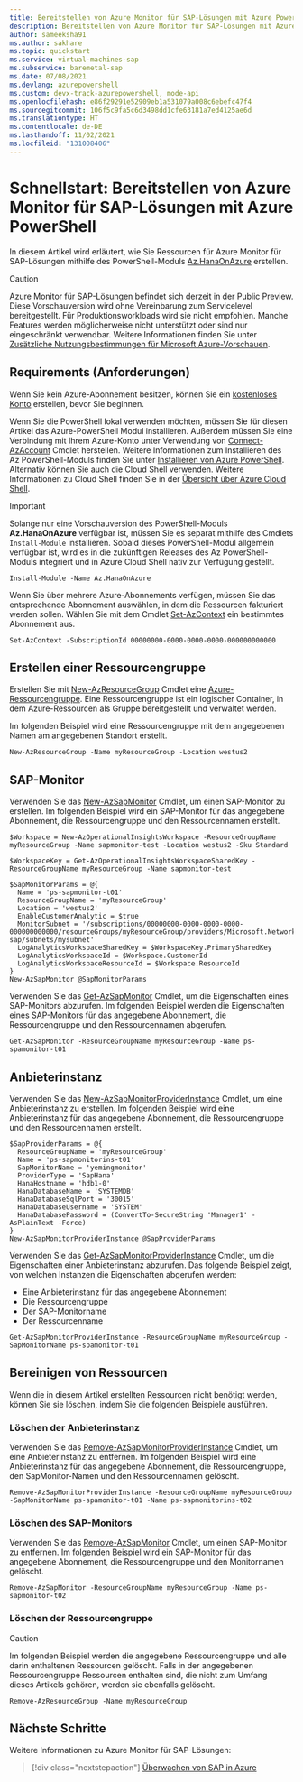 ```yaml
---
title: Bereitstellen von Azure Monitor für SAP-Lösungen mit Azure PowerShell
description: Bereitstellen von Azure Monitor für SAP-Lösungen mit Azure PowerShell
author: sameeksha91
ms.author: sakhare
ms.topic: quickstart
ms.service: virtual-machines-sap
ms.subservice: baremetal-sap
ms.date: 07/08/2021
ms.devlang: azurepowershell
ms.custom: devx-track-azurepowershell, mode-api
ms.openlocfilehash: e86f29291e52909eb1a531079a008c6ebefc47f4
ms.sourcegitcommit: 106f5c9fa5c6d3498dd1cfe63181a7ed4125ae6d
ms.translationtype: HT
ms.contentlocale: de-DE
ms.lasthandoff: 11/02/2021
ms.locfileid: "131008406"
---
```

# <a name="quickstart-deploy-azure-monitor-for-sap-solutions-with-azure-powershell"></a>Schnellstart: Bereitstellen von Azure Monitor für SAP-Lösungen mit Azure PowerShell

In diesem Artikel wird erläutert, wie Sie Ressourcen für Azure Monitor für SAP-Lösungen mithilfe des PowerShell-Moduls [Az.HanaOnAzure](/powershell/module/az.hanaonazure/#sap-hana-on-azure) erstellen.

> [!CAUTION]
> Azure Monitor für SAP-Lösungen befindet sich derzeit in der Public Preview. Diese Vorschauversion wird ohne Vereinbarung zum Servicelevel bereitgestellt. Für Produktionsworkloads wird sie nicht empfohlen. Manche Features werden möglicherweise nicht unterstützt oder sind nur eingeschränkt verwendbar. Weitere Informationen finden Sie unter [Zusätzliche Nutzungsbestimmungen für Microsoft Azure-Vorschauen](https://azure.microsoft.com/support/legal/preview-supplemental-terms/).

## <a name="requirements"></a>Requirements (Anforderungen)

Wenn Sie kein Azure-Abonnement besitzen, können Sie ein [kostenloses Konto](https://azure.microsoft.com/free/) erstellen, bevor Sie beginnen.

Wenn Sie die PowerShell lokal verwenden möchten, müssen Sie für diesen Artikel das Azure-PowerShell Modul installieren. Außerdem müssen Sie eine Verbindung mit Ihrem Azure-Konto unter Verwendung von [Connect-AzAccount](/powershell/module/az.accounts/connect-azaccount) Cmdlet herstellen. Weitere Informationen zum Installieren des Az PowerShell-Moduls finden Sie unter [Installieren von Azure PowerShell](/powershell/azure/install-az-ps). Alternativ können Sie auch die Cloud Shell verwenden. Weitere Informationen zu Cloud Shell finden Sie in der [Übersicht über Azure Cloud Shell](../../../cloud-shell/overview.md).

> [!IMPORTANT]
> Solange nur eine Vorschauversion des PowerShell-Moduls **Az.HanaOnAzure** verfügbar ist, müssen Sie es separat mithilfe des Cmdlets `Install-Module` installieren. Sobald dieses PowerShell-Modul allgemein verfügbar ist, wird es in die zukünftigen Releases des Az PowerShell-Moduls integriert und in Azure Cloud Shell nativ zur Verfügung gestellt.

```azurepowershell-interactive
Install-Module -Name Az.HanaOnAzure
```

Wenn Sie über mehrere Azure-Abonnements verfügen, müssen Sie das entsprechende Abonnement auswählen, in dem die Ressourcen fakturiert werden sollen. Wählen Sie mit dem Cmdlet [Set-AzContext](/powershell/module/az.accounts/set-azcontext) ein bestimmtes Abonnement aus.

```azurepowershell-interactive
Set-AzContext -SubscriptionId 00000000-0000-0000-0000-000000000000
```

## <a name="create-a-resource-group"></a>Erstellen einer Ressourcengruppe

Erstellen Sie mit [New-AzResourceGroup](/powershell/module/az.resources/new-azresourcegroup) Cmdlet eine [Azure-Ressourcengruppe](../../../azure-resource-manager/management/overview.md). Eine Ressourcengruppe ist ein logischer Container, in dem Azure-Ressourcen als Gruppe bereitgestellt und verwaltet werden.

Im folgenden Beispiel wird eine Ressourcengruppe mit dem angegebenen Namen am angegebenen Standort erstellt.

```azurepowershell-interactive
New-AzResourceGroup -Name myResourceGroup -Location westus2
```

## <a name="sap-monitor"></a>SAP-Monitor

Verwenden Sie das [New-AzSapMonitor](/powershell/module/az.hanaonazure/new-azsapmonitor) Cmdlet, um einen SAP-Monitor zu erstellen. Im folgenden Beispiel wird ein SAP-Monitor für das angegebene Abonnement, die Ressourcengruppe und den Ressourcennamen erstellt.

```azurepowershell-interactive
$Workspace = New-AzOperationalInsightsWorkspace -ResourceGroupName myResourceGroup -Name sapmonitor-test -Location westus2 -Sku Standard

$WorkspaceKey = Get-AzOperationalInsightsWorkspaceSharedKey -ResourceGroupName myResourceGroup -Name sapmonitor-test

$SapMonitorParams = @{
  Name = 'ps-sapmonitor-t01'
  ResourceGroupName = 'myResourceGroup'
  Location = 'westus2'
  EnableCustomerAnalytic = $true
  MonitorSubnet = '/subscriptions/00000000-0000-0000-0000-000000000000/resourceGroups/myResourceGroup/providers/Microsoft.Network/virtualNetworks/vnet-sap/subnets/mysubnet'
  LogAnalyticsWorkspaceSharedKey = $WorkspaceKey.PrimarySharedKey
  LogAnalyticsWorkspaceId = $Workspace.CustomerId
  LogAnalyticsWorkspaceResourceId = $Workspace.ResourceId
}
New-AzSapMonitor @SapMonitorParams
```

Verwenden Sie das [Get-AzSapMonitor](/powershell/module/az.hanaonazure/get-azsapmonitor) Cmdlet, um die Eigenschaften eines SAP-Monitors abzurufen. Im folgenden Beispiel werden die Eigenschaften eines SAP-Monitors für das angegebene Abonnement, die Ressourcengruppe und den Ressourcennamen abgerufen.

```azurepowershell-interactive
Get-AzSapMonitor -ResourceGroupName myResourceGroup -Name ps-spamonitor-t01
```

## <a name="provider-instance"></a>Anbieterinstanz

Verwenden Sie das [New-AzSapMonitorProviderInstance](/powershell/module/az.hanaonazure/new-azsapmonitorproviderinstance) Cmdlet, um eine Anbieterinstanz zu erstellen. Im folgenden Beispiel wird eine Anbieterinstanz für das angegebene Abonnement, die Ressourcengruppe und den Ressourcennamen erstellt.

```azurepowershell-interactive
$SapProviderParams = @{
  ResourceGroupName = 'myResourceGroup'
  Name = 'ps-sapmonitorins-t01'
  SapMonitorName = 'yemingmonitor'
  ProviderType = 'SapHana'
  HanaHostname = 'hdb1-0'
  HanaDatabaseName = 'SYSTEMDB'
  HanaDatabaseSqlPort = '30015'
  HanaDatabaseUsername = 'SYSTEM'
  HanaDatabasePassword = (ConvertTo-SecureString 'Manager1' -AsPlainText -Force)
}
New-AzSapMonitorProviderInstance @SapProviderParams
```

Verwenden Sie das [Get-AzSapMonitorProviderInstance](/powershell/module/az.hanaonazure/get-azsapmonitorproviderinstance) Cmdlet, um die Eigenschaften einer Anbieterinstanz abzurufen. Das folgende Beispiel zeigt, von welchen Instanzen die Eigenschaften abgerufen werden: 
- Eine Anbieterinstanz für das angegebene Abonnement
- Die Ressourcengruppe
- Der SAP-Monitorname
- Der Ressourcenname

```azurepowershell-interactive
Get-AzSapMonitorProviderInstance -ResourceGroupName myResourceGroup -SapMonitorName ps-spamonitor-t01
```

## <a name="clean-up-resources"></a>Bereinigen von Ressourcen

Wenn die in diesem Artikel erstellten Ressourcen nicht benötigt werden, können Sie sie löschen, indem Sie die folgenden Beispiele ausführen.

### <a name="delete-the-provider-instance"></a>Löschen der Anbieterinstanz

Verwenden Sie das [Remove-AzSapMonitorProviderInstance](/powershell/module/az.hanaonazure/remove-azsapmonitorproviderinstance) Cmdlet, um eine Anbieterinstanz zu entfernen. Im folgenden Beispiel wird eine Anbieterinstanz für das angegebene Abonnement, die Ressourcengruppe, den SapMonitor-Namen und den Ressourcennamen gelöscht.

```azurepowershell-interactive
Remove-AzSapMonitorProviderInstance -ResourceGroupName myResourceGroup -SapMonitorName ps-spamonitor-t01 -Name ps-sapmonitorins-t02
```

### <a name="delete-the-sap-monitor"></a>Löschen des SAP-Monitors

Verwenden Sie das [Remove-AzSapMonitor](/powershell/module/az.hanaonazure/remove-azsapmonitor) Cmdlet, um einen SAP-Monitor zu entfernen. Im folgenden Beispiel wird ein SAP-Monitor für das angegebene Abonnement, die Ressourcengruppe und den Monitornamen gelöscht.

```azurepowershell
Remove-AzSapMonitor -ResourceGroupName myResourceGroup -Name ps-sapmonitor-t02
```

### <a name="delete-the-resource-group"></a>Löschen der Ressourcengruppe

> [!CAUTION]
> Im folgenden Beispiel werden die angegebene Ressourcengruppe und alle darin enthaltenen Ressourcen gelöscht.
> Falls in der angegebenen Ressourcengruppe Ressourcen enthalten sind, die nicht zum Umfang dieses Artikels gehören, werden sie ebenfalls gelöscht.

```azurepowershell-interactive
Remove-AzResourceGroup -Name myResourceGroup
```

## <a name="next-steps"></a>Nächste Schritte

Weitere Informationen zu Azure Monitor für SAP-Lösungen:

> [!div class="nextstepaction"]
> [Überwachen von SAP in Azure](monitor-sap-on-azure.md)
